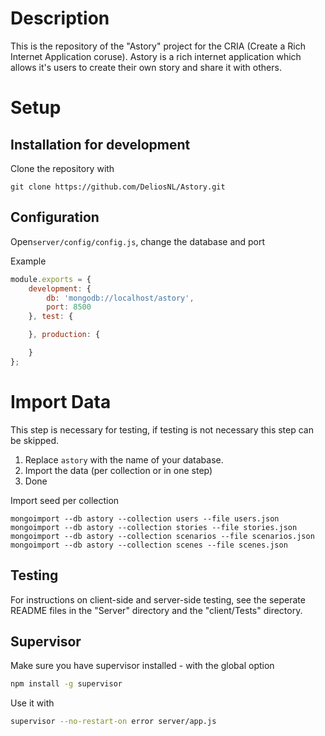 Description
===========
This is the repository of the "Astory" project for the CRIA (Create a Rich Internet Application coruse). Astory is a rich internet application which allows it's users to create their own story and share it with others. 

Setup
=====
Installation for development
----------------------------

Clone the repository with
```
git clone https://github.com/DeliosNL/Astory.git
```

Configuration
----------
Open```server/config/config.js```,  change the database and port

Example
```javascript
module.exports = {
    development: {
        db: 'mongodb://localhost/astory',
        port: 8500
    }, test: {

    }, production: {

    }
};
```
Import Data
===========
This step is necessary for testing, if testing is not necessary this step can be skipped.
1. Replace ```astory``` with the name of your database.
2. Import the data (per collection or in one step)
3. Done


Import seed per collection
```
mongoimport --db astory --collection users --file users.json
mongoimport --db astory --collection stories --file stories.json
mongoimport --db astory --collection scenarios --file scenarios.json
mongoimport --db astory --collection scenes --file scenes.json
```

Testing
--------
For instructions on client-side and server-side testing, see the seperate README files in the "Server" directory and the "client/Tests" directory.

Supervisor
----------
Make sure you have supervisor installed - with the global option

```sh
npm install -g supervisor
```

Use it with
```sh
supervisor --no-restart-on error server/app.js
```



